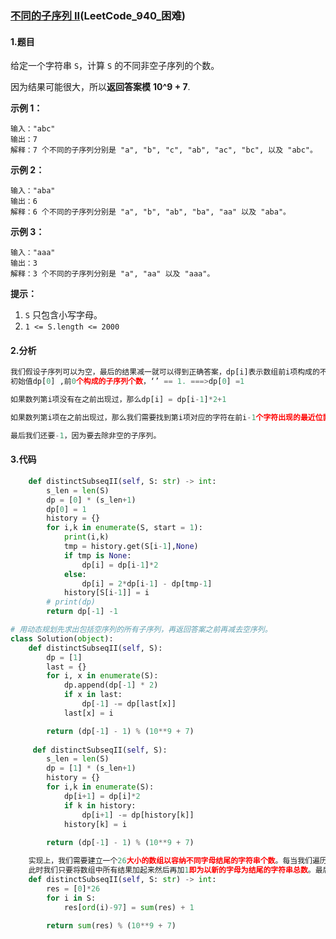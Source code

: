 ### [不同的子序列 II](https://leetcode-cn.com/problems/distinct-subsequences-ii/)(LeetCode_940_困难)

#### 1.题目

给定一个字符串 `S`，计算 `S` 的不同非空子序列的个数。

因为结果可能很大，所以**返回答案模** **10^9 + 7**.

**示例 1：**

```
输入："abc"
输出：7
解释：7 个不同的子序列分别是 "a", "b", "c", "ab", "ac", "bc", 以及 "abc"。
```

**示例 2：**

```
输入："aba"
输出：6
解释：6 个不同的子序列分别是 "a", "b", "ab", "ba", "aa" 以及 "aba"。
```

**示例 3：**

```
输入："aaa"
输出：3
解释：3 个不同的子序列分别是 "a", "aa" 以及 "aaa"。
```

**提示：**

1. `S` 只包含小写字母。
2. `1 <= S.length <= 2000`



#### 2.分析

```python
我们假设子序列可以为空，最后的结果减一就可以得到正确答案，dp[i]表示数组前i项构成的不同子序列个数，
初始值dp[0] ,前0个构成的子序列个数，‘’ == 1. ===>dp[0] =1

如果数列第i项没有在之前出现过，那么dp[i] = dp[i-1]*2+1

如果数列第i项在之前出现过，那么我们需要找到第i项对应的字符在前i-1个字符出现的最近位置。即0<j<i.因为前（j-1）项的末尾添加第j项对应的字符，和前（j-1）项的末尾添加第i项对应的字符。构成的子序列是一样的，我们如果不减去dp[j]，那么就会计算重复。所以dp[j-1]是重复的。此时dp[i]=dp[i-1]*2-dp[j-1]。

最后我们还要-1，因为要去除非空的子序列。
```





#### 3.代码

```python
    def distinctSubseqII(self, S: str) -> int:
        s_len = len(S)
        dp = [0] * (s_len+1)
        dp[0] = 1
        history = {}
        for i,k in enumerate(S, start = 1):
            print(i,k)
            tmp = history.get(S[i-1],None)
            if tmp is None:
                dp[i] = dp[i-1]*2
            else:
                dp[i] = 2*dp[i-1] - dp[tmp-1]
            history[S[i-1]] = i
        # print(dp)
        return dp[-1] -1
```





```python
# 用动态规划先求出包括空序列的所有子序列，再返回答案之前再减去空序列。
class Solution(object):
    def distinctSubseqII(self, S):
        dp = [1]
        last = {}
        for i, x in enumerate(S):
            dp.append(dp[-1] * 2)
            if x in last:
                dp[-1] -= dp[last[x]]
            last[x] = i

        return (dp[-1] - 1) % (10**9 + 7)
    
     def distinctSubseqII(self, S):
        s_len = len(S)
        dp = [1] * (s_len+1)
        history = {}
        for i,k in enumerate(S):
            dp[i+1] = dp[i]*2
            if k in history:
                dp[i+1] -= dp[history[k]]
            history[k] = i
            
        return (dp[-1] - 1) % (10**9 + 7)
```



```python
    实现上，我们需要建立一个26大小的数组以容纳不同字母结尾的字符串个数。每当我们遍历到一个新的字母时，
    此时我们只要将数组中所有结果加起来然后再加1即为以新的字母为结尾的字符串总数。最后我们只要将数组中的结果加起来即可。
    def distinctSubseqII(self, S: str) -> int:
        res = [0]*26
        for i in S:
            res[ord(i)-97] = sum(res) + 1
            
        return sum(res) % (10**9 + 7)
```

